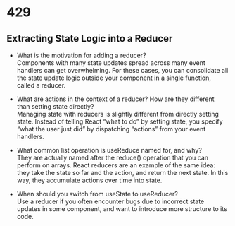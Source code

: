 # 429

## Extracting State Logic into a Reducer

- What is the motivation for adding a reducer?  
Components with many state updates spread across many event handlers can get overwhelming. For these cases, you can consolidate all the state update logic outside your component in a single function, called a reducer.

- What are actions in the context of a reducer? How are they different than setting state directly?  
Managing state with reducers is slightly different from directly setting state. Instead of telling React “what to do” by setting state, you specify “what the user just did” by dispatching “actions” from your event handlers.

- What common list operation is useReduce named for, and why?  
They are actually named after the reduce() operation that you can perform on arrays. React reducers are an example of the same idea: they take the state so far and the action, and return the next state. In this way, they accumulate actions over time into state.

- When should you switch from useState to useReducer?  
Use a reducer if you often encounter bugs due to incorrect state updates in some component, and want to introduce more structure to its code.
